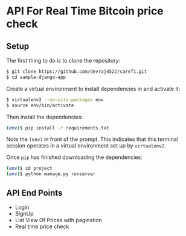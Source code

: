 # API For Real Time Bitcoin price check


## Setup

The first thing to do is to clone the repository:

```sh
$ git clone https://github.com/devraj4522/carefi.git
$ cd sample-django-app
```

Create a virtual environment to install dependencies in and activate it:

```sh
$ virtualenv2 --no-site-packages env
$ source env/bin/activate
```

Then install the dependencies:

```sh
(env)$ pip install -r requirements.txt
```
Note the `(env)` in front of the prompt. This indicates that this terminal
session operates in a virtual environment set up by `virtualenv2`.

Once `pip` has finished downloading the dependencies:
```sh
(env)$ cd project
(env)$ python manage.py runserver
```


## API End Points
* Login
* SignUp
* List View Of Prices with pagination
* Real time price check
